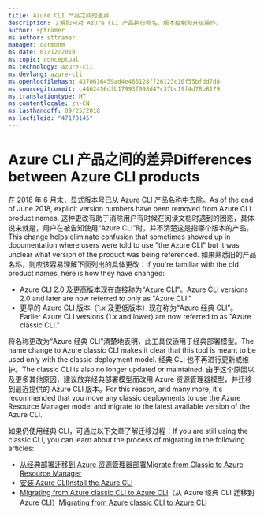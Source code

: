 ```yaml
---
title: Azure CLI 产品之间的差异
description: 了解如何对 Azure CLI 产品执行命名、版本控制和升级操作。
author: sptramer
ms.author: sttramer
manager: carmonm
ms.date: 07/12/2018
ms.topic: conceptual
ms.technology: azure-cli
ms.devlang: azure-cli
ms.openlocfilehash: 4370616459ad4e466128ff26123c10f55bfdd7d8
ms.sourcegitcommit: c4462456dfb17993f098d47c37bc19f4d78b8179
ms.translationtype: HT
ms.contentlocale: zh-CN
ms.lasthandoff: 09/25/2018
ms.locfileid: "47178145"
---
```

# <a name="differences-between-azure-cli-products"></a><span data-ttu-id="811de-103">Azure CLI 产品之间的差异</span><span class="sxs-lookup"><span data-stu-id="811de-103">Differences between Azure CLI products</span></span>

<span data-ttu-id="811de-104">在 2018 年 6 月末，显式版本号已从 Azure CLI 产品名称中去除。</span><span class="sxs-lookup"><span data-stu-id="811de-104">As of the end of June 2018, explicit version numbers have been removed from Azure CLI product names.</span></span> <span data-ttu-id="811de-105">这种更改有助于消除用户有时候在阅读文档时遇到的困惑，具体说来就是，用户在被告知使用“Azure CLI”时，并不清楚这是指哪个版本的产品。</span><span class="sxs-lookup"><span data-stu-id="811de-105">This change helps eliminate confusion that sometimes showed up in documentation where users were told to use "the Azure CLI" but it was unclear what version of the product was being referenced.</span></span> <span data-ttu-id="811de-106">如果熟悉旧的产品名称，则应该容易理解下面列出的具体更改：</span><span class="sxs-lookup"><span data-stu-id="811de-106">If you're familiar with the old product names, here is how they have changed:</span></span>

* <span data-ttu-id="811de-107">Azure CLI 2.0 及更高版本现在直接称为“Azure CLI”。</span><span class="sxs-lookup"><span data-stu-id="811de-107">Azure CLI versions 2.0 and later are now referred to only as "Azure CLI."</span></span>
* <span data-ttu-id="811de-108">更早的 Azure CLI 版本（1.x 及更低版本）现在称为“Azure 经典 CLI”。</span><span class="sxs-lookup"><span data-stu-id="811de-108">Earlier Azure CLI versions (1.x and lower) are now referred to as "Azure classic CLI."</span></span>

<span data-ttu-id="811de-109">将名称更改为“Azure 经典 CLI”清楚地表明，此工具仅适用于经典部署模型。</span><span class="sxs-lookup"><span data-stu-id="811de-109">The name change to Azure classic CLI makes it clear that this tool is meant to be used only with the classic deployment model.</span></span> <span data-ttu-id="811de-110">经典 CLI 也不再进行更新或维护。</span><span class="sxs-lookup"><span data-stu-id="811de-110">The classic CLI is also no longer updated or maintained.</span></span> <span data-ttu-id="811de-111">由于这个原因以及更多其他原因，建议放弃经典部署模型而改用 Azure 资源管理器模型，并迁移到最近提供的 Azure CLI 版本。</span><span class="sxs-lookup"><span data-stu-id="811de-111">For this reason, and many more, it's recommended that you move any classic deployments to use the Azure Resource Manager model and migrate to the latest available version of the Azure CLI.</span></span>

<span data-ttu-id="811de-112">如果仍使用经典 CLI，可通过以下文章了解迁移过程：</span><span class="sxs-lookup"><span data-stu-id="811de-112">If you are still using the classic CLI, you can learn about the process of migrating in the following articles:</span></span>

* [<span data-ttu-id="811de-113">从经典部署迁移到 Azure 资源管理器部署</span><span class="sxs-lookup"><span data-stu-id="811de-113">Migrate from Classic to Azure Resource Manager</span></span>](/azure/virtual-machines/linux/migration-classic-resource-manager-overview)
* [<span data-ttu-id="811de-114">安装 Azure CLI</span><span class="sxs-lookup"><span data-stu-id="811de-114">Install the Azure CLI</span></span>](install-azure-cli.md)
* <span data-ttu-id="811de-115">[Migrating from Azure classic CLI to Azure CLI](https://github.com/Azure/azure-cli/blob/dev/doc/classic_cli_migration.md)（从 Azure 经典 CLI 迁移到 Azure CLI）</span><span class="sxs-lookup"><span data-stu-id="811de-115">[Migrating from Azure classic CLI to Azure CLI](https://github.com/Azure/azure-cli/blob/dev/doc/classic_cli_migration.md)</span></span>
